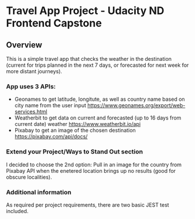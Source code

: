 # Travel App Project - Udacity ND Frontend Capstone

## Overview
This is a simple travel app that checks the weather in the destination
(current for trips planned in the next 7 days, or forecasted for next week for
more distant journeys).

### App uses 3 APIs:
* Geonames to get latitude, longitute, as well as country name based on city name from the user input
  https://www.geonames.org/export/web-services.html
* Weatherbit to get data on current and forecasted (up to 16 days from current date) weather
  https://www.weatherbit.io/api
* Pixabay to get an image of the chosen destination
  https://pixabay.com/api/docs/

### Extend your Project/Ways to Stand Out section
I decided to choose the 2nd option:
Pull in an image for the country from Pixabay API when the enetered location brings up no results
(good for obscure localities).

### Additional information
As required per project requirements, there are two basic JEST test included.

